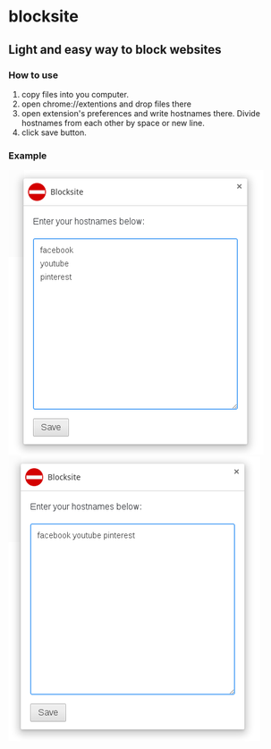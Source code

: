 # blocksite
## Light and easy way to block websites
### How to use
1. copy files into you computer.
2. open chrome://extentions and drop files there
3. open extension's preferences and write hostnames there. Divide hostnames from each other by space or new line.
4. click save button.  

### Example
![Example 1](/scr/firstWay.png) ![Example 2](/scr/secondWay.png)
